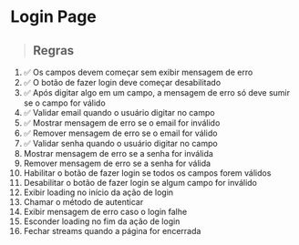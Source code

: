 # Login Page

> ## Regras
1.  ✅ Os campos devem começar sem exibir mensagem de erro
2.  ✅ O botão de fazer login deve começar desabilitado
3.  ✅ Após digitar algo em um campo, a mensagem de erro só deve sumir se o campo for válido
4.  ✅ Validar email quando o usuário digitar no campo
5.  ✅ Mostrar mensagem de erro se o email for inválido
6.  ✅ Remover mensagem de erro se o email for válido
7.  ✅ Validar senha quando o usuário digitar no campo
8.  Mostrar mensagem de erro se a senha for inválida
9.  Remover mensagem de erro se a senha for válida
10.  Habilitar o botão de fazer login se todos os campos forem válidos
11.  Desabilitar o botão de fazer login se algum campo for inválido
12.  Exibir loading no início da ação de login
13.  Chamar o método de autenticar
14.  Exibir mensagem de erro caso o login falhe
15.  Esconder loading no fim da ação de login
16.  Fechar streams quando a página for encerrada